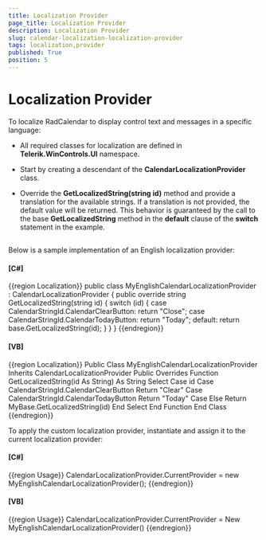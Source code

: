 ```yaml
---
title: Localization Provider
page_title: Localization Provider
description: Localization Provider
slug: calendar-localization-localization-provider
tags: localization,provider
published: True
position: 5
---
```


# Localization Provider



To localize RadCalendar to display control text and messages in a specific language:

* All required classes for localization are defined in __Telerik.WinControls.UI__ namespace.
          

* Start by creating a descendant of the __CalendarLocalizationProvider__ class.
          

* Override the __GetLocalizedString(string id)__ method and provide a translation for the available strings. If a translation is not provided, the default value will be returned. This behavior is guaranteed by the call to the base __GetLocalizedString__ method in the __default__ clause of the __switch__ statement in the example.
          

## 

Below is a sample implementation of an English localization provider:
        

#### __[C#]__

{{region Localization}}
	    public class MyEnglishCalendarLocalizationProvider : CalendarLocalizationProvider
	    {
	        public override string GetLocalizedString(string id)
	        {
	            switch (id)
	            {
	                case CalendarStringId.CalendarClearButton:
	                    return "Close";
	                case CalendarStringId.CalendarTodayButton:
	                    return "Today";
	                default:
	                    return base.GetLocalizedString(id);
	            }
	        }
	    }
	{{endregion}}



#### __[VB]__

{{region Localization}}
	Public Class MyEnglishCalendarLocalizationProvider
	    Inherits CalendarLocalizationProvider
	    Public Overrides Function GetLocalizedString(id As String) As String
	        Select Case id
	            Case CalendarStringId.CalendarClearButton
	                Return "Clear"
	            Case CalendarStringId.CalendarTodayButton
	                Return "Today"
	            Case Else
	                Return MyBase.GetLocalizedString(id)
	        End Select
	    End Function
	End Class
	{{endregion}}



To apply the custom localization provider, instantiate and assign it to the current localization provider: 

#### __[C#]__

{{region Usage}}
	            CalendarLocalizationProvider.CurrentProvider = new MyEnglishCalendarLocalizationProvider();
	{{endregion}}



#### __[VB]__

{{region Usage}}
	        CalendarLocalizationProvider.CurrentProvider = New MyEnglishCalendarLocalizationProvider()
	{{endregion}}


